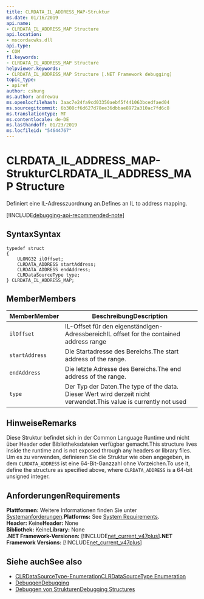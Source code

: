 ```yaml
---
title: CLRDATA_IL_ADDRESS_MAP-Struktur
ms.date: 01/16/2019
api.name:
- CLRDATA_IL_ADDRESS_MAP Structure
api.location:
- mscordacwks.dll
api.type:
- COM
f1.keywords:
- CLRDATA_IL_ADDRESS_MAP Structure
helpviewer.keywords:
- CLRDATA_IL_ADDRESS_MAP Structure [.NET Framework debugging]
topic_type:
- apiref
author: cshung
ms.author: andrewau
ms.openlocfilehash: 3aac7e24fa9cd03350aebf5f441063bcedfaed04
ms.sourcegitcommit: 6b308cf6d627d78ee36dbbae8972a310ac7fd6c8
ms.translationtype: MT
ms.contentlocale: de-DE
ms.lasthandoff: 01/23/2019
ms.locfileid: "54644767"
---
```

# <a name="clrdatailaddressmap-structure"></a><span data-ttu-id="ce33c-102">CLRDATA_IL_ADDRESS_MAP-Struktur</span><span class="sxs-lookup"><span data-stu-id="ce33c-102">CLRDATA_IL_ADDRESS_MAP Structure</span></span>

<span data-ttu-id="ce33c-103">Definiert eine IL-Adresszuordnung an.</span><span class="sxs-lookup"><span data-stu-id="ce33c-103">Defines an IL to address mapping.</span></span>

[!INCLUDE[debugging-api-recommended-note](../../../../includes/debugging-api-recommended-note.md)]

## <a name="syntax"></a><span data-ttu-id="ce33c-104">Syntax</span><span class="sxs-lookup"><span data-stu-id="ce33c-104">Syntax</span></span>

```
typedef struct
{
    ULONG32 ilOffset;
    CLRDATA_ADDRESS startAddress;
    CLRDATA_ADDRESS endAddress;
    CLRDataSourceType type;
} CLRDATA_IL_ADDRESS_MAP;
```

## <a name="members"></a><span data-ttu-id="ce33c-105">Member</span><span class="sxs-lookup"><span data-stu-id="ce33c-105">Members</span></span>

| <span data-ttu-id="ce33c-106">Member</span><span class="sxs-lookup"><span data-stu-id="ce33c-106">Member</span></span>         | <span data-ttu-id="ce33c-107">Beschreibung</span><span class="sxs-lookup"><span data-stu-id="ce33c-107">Description</span></span>                                            |
| -------------- | ------------------------------------------------------ |
| `ilOffset`     | <span data-ttu-id="ce33c-108">IL-Offset für den eigenständigen-Adressbereich</span><span class="sxs-lookup"><span data-stu-id="ce33c-108">IL offset for the contained address range</span></span>              |
| `startAddress` | <span data-ttu-id="ce33c-109">Die Startadresse des Bereichs.</span><span class="sxs-lookup"><span data-stu-id="ce33c-109">The start address of the range.</span></span>                        |
| `endAddress`   | <span data-ttu-id="ce33c-110">Die letzte Adresse des Bereichs.</span><span class="sxs-lookup"><span data-stu-id="ce33c-110">The end address of the range.</span></span>                          |
| `type`         | <span data-ttu-id="ce33c-111">Der Typ der Daten.</span><span class="sxs-lookup"><span data-stu-id="ce33c-111">The type of the data.</span></span> <span data-ttu-id="ce33c-112">Dieser Wert wird derzeit nicht verwendet.</span><span class="sxs-lookup"><span data-stu-id="ce33c-112">This value is currently not used</span></span> |

## <a name="remarks"></a><span data-ttu-id="ce33c-113">Hinweise</span><span class="sxs-lookup"><span data-stu-id="ce33c-113">Remarks</span></span>

<span data-ttu-id="ce33c-114">Diese Struktur befindet sich in der Common Language Runtime und nicht über Header oder Bibliotheksdateien verfügbar gemacht.</span><span class="sxs-lookup"><span data-stu-id="ce33c-114">This structure lives inside the runtime and is not exposed through any headers or library files.</span></span> <span data-ttu-id="ce33c-115">Um es zu verwenden, definieren Sie die Struktur wie oben angegeben, in dem `CLRDATA_ADDRESS` ist eine 64-Bit-Ganzzahl ohne Vorzeichen.</span><span class="sxs-lookup"><span data-stu-id="ce33c-115">To use it, define the structure as specified above, where `CLRDATA_ADDRESS` is a 64-bit unsigned integer.</span></span>

## <a name="requirements"></a><span data-ttu-id="ce33c-116">Anforderungen</span><span class="sxs-lookup"><span data-stu-id="ce33c-116">Requirements</span></span>

<span data-ttu-id="ce33c-117">**Plattformen:** Weitere Informationen finden Sie unter [Systemanforderungen](../../../../docs/framework/get-started/system-requirements.md).</span><span class="sxs-lookup"><span data-stu-id="ce33c-117">**Platforms:** See [System Requirements](../../../../docs/framework/get-started/system-requirements.md).</span></span>  
<span data-ttu-id="ce33c-118">**Header:** Keine</span><span class="sxs-lookup"><span data-stu-id="ce33c-118">**Header:** None</span></span>  
<span data-ttu-id="ce33c-119">**Bibliothek:** Keine</span><span class="sxs-lookup"><span data-stu-id="ce33c-119">**Library:** None</span></span>   
<span data-ttu-id="ce33c-120">**.NET Framework-Versionen:** [!INCLUDE[net_current_v47plus](../../../../includes/net-current-v47plus.md)]</span><span class="sxs-lookup"><span data-stu-id="ce33c-120">**.NET Framework Versions:** [!INCLUDE[net_current_v47plus](../../../../includes/net-current-v47plus.md)]</span></span>  

## <a name="see-also"></a><span data-ttu-id="ce33c-121">Siehe auch</span><span class="sxs-lookup"><span data-stu-id="ce33c-121">See also</span></span>

- [<span data-ttu-id="ce33c-122">CLRDataSourceType-Enumeration</span><span class="sxs-lookup"><span data-stu-id="ce33c-122">CLRDataSourceType Enumeration</span></span>](../../../../docs/framework/unmanaged-api/debugging/clrdatasourcetype-enumeration.md)
- [<span data-ttu-id="ce33c-123">Debuggen</span><span class="sxs-lookup"><span data-stu-id="ce33c-123">Debugging</span></span>](../../../../docs/framework/unmanaged-api/debugging/index.md)
- [<span data-ttu-id="ce33c-124">Debuggen von Strukturen</span><span class="sxs-lookup"><span data-stu-id="ce33c-124">Debugging Structures</span></span>](../../../../docs/framework/unmanaged-api/debugging/debugging-structures.md)
